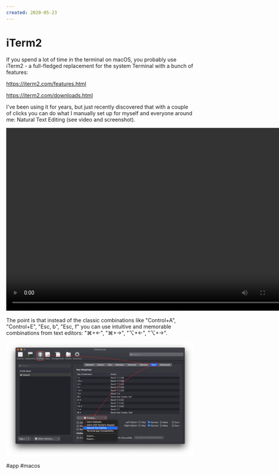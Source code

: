 ```yaml
---
created: 2020-05-23
---
```


# iTerm2

If you spend a lot of time in the terminal on macOS, you probably use iTerm2 - a full-fledged replacement for the system Terminal with a bunch of features:

https://iterm2.com/features.html

https://iterm2.com/downloads.html

I've been using it for years, but just recently discovered that with a couple of clicks you can do what I manually set up for myself and everyone around me: Natural Text Editing (see video and screenshot).

<video width="760" height="490" controls>
  <source src="iterm2.mp4" type="video/mp4">
</video>

The point is that instead of the classic combinations like "Control+A", "Control+E", "Esc, b", "Esc, f"
you can use intuitive and memorable combinations from text editors: "⌘+←", "⌘+→", "⌥+←", "⌥+→".

[![Configuring Natural Text Editing](iterm2_keys.png "Configuring Natural Text Editing")](iterm2_keys.png)

#app #macos
